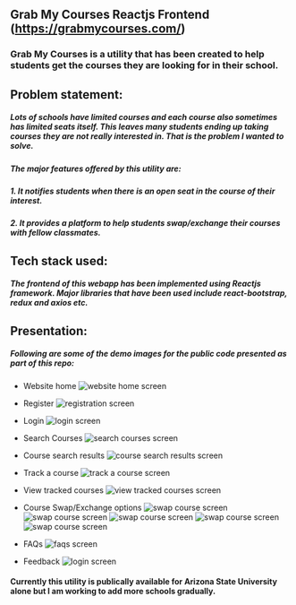 ## Grab My Courses Reactjs Frontend (https://grabmycourses.com/)

### Grab My Courses is a utility that has been created to help students get the courses they are looking for in their school. 

## Problem statement:
##### Lots of schools have limited courses and each course also sometimes has limited seats itself. This leaves many students ending up taking courses they are not really interested in. That is the problem I wanted to solve.
##### The major features offered by this utility are:
##### 	1. It notifies students when there is an open seat in the course of their interest.
##### 	2. It provides a platform to help students swap/exchange their courses with fellow classmates.

## Tech stack used:
##### The frontend of this webapp has been implemented using Reactjs framework. Major libraries that have been used include react-bootstrap, redux and axios etc.

## Presentation:
##### Following are some of the demo images for the public code presented as part of this repo:
- Website home
![website home screen](src/images/demo/0home.jpg)

- Register
![registration screen](src/images/demo/1register.jpg)

- Login
![login screen](src/images/demo/2login.jpg)

- Search Courses
![search courses screen](src/images/demo/3search-courses.jpg)

- Course search results
![course search results screen](src/images/demo/4search-results.jpg)

- Track a course
![track a course screen](src/images/demo/5add-tracking.jpg)

- View tracked courses
![view tracked courses screen](src/images/demo/6view-trackings.jpg)

- Course Swap/Exchange options
![swap course screen](src/images/demo/7swap-options1.jpg)
![swap course screen](src/images/demo/8swap-options2.jpg)
![swap course screen](src/images/demo/10swap-options3.jpg)
![swap course screen](src/images/demo/11swap-options4.jpg)
![swap course screen](src/images/demo/12swap-options-pref.jpg)

- FAQs
![faqs screen](src/images/demo/13faq.jpg)

- Feedback
![login screen](src/images/demo/14feedback.jpg)

#### Currently this utility is publically available for Arizona State University alone but I am working to add more schools gradually.


